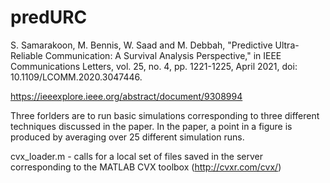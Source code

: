 # predURC

S. Samarakoon, M. Bennis, W. Saad and M. Debbah, "Predictive Ultra-Reliable Communication: A Survival Analysis Perspective," in IEEE Communications Letters, vol. 25, no. 4, pp. 1221-1225, April 2021, doi: 10.1109/LCOMM.2020.3047446.

https://ieeexplore.ieee.org/abstract/document/9308994

Three forlders are to run basic simulations corresponding to three different techniques discussed in the paper. In the paper, a point in a figure is produced by averaging over 25 different simulation runs.

cvx_loader.m - calls for a local set of files saved in the server corresponding to the MATLAB CVX toolbox (http://cvxr.com/cvx/)
